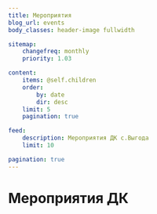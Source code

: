 ```yaml
---
title: Мероприятия
blog_url: events
body_classes: header-image fullwidth

sitemap:
    changefreq: monthly
    priority: 1.03

content:
    items: @self.children
    order:
        by: date
        dir: desc
    limit: 5
    pagination: true

feed:
    description: Мероприятия ДК c.Выгода
    limit: 10

pagination: true
---
```


# Мероприятия ДК

